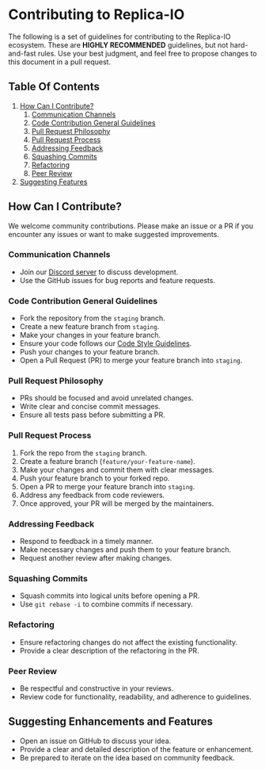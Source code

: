# Contributing to Replica-IO

The following is a set of guidelines for contributing to the Replica-IO ecosystem. These are **HIGHLY RECOMMENDED** guidelines, but not hard-and-fast rules. Use your best judgment, and feel free to propose changes to this document in a pull request.

## Table Of Contents
1. [How Can I Contribute?](#how-can-i-contribute)
   1. [Communication Channels](#communication-channels)
   1. [Code Contribution General Guidelines](#code-contribution-general-guidelines)
   1. [Pull Request Philosophy](#pull-request-philosophy)
   1. [Pull Request Process](#pull-request-process)
   1. [Addressing Feedback](#addressing-feedback)
   1. [Squashing Commits](#squashing-commits)
   1. [Refactoring](#refactoring)
   1. [Peer Review](#peer-review)
2. [Suggesting Features](#suggesting-enhancements-and-features)

## How Can I Contribute?
We welcome community contributions. Please make an issue or a PR if you encounter any issues or want to make suggested improvements.

### Communication Channels
- Join our [Discord server](https://discord.replica-io.dev/) to discuss development.
- Use the GitHub issues for bug reports and feature requests.

### Code Contribution General Guidelines
- Fork the repository from the `staging` branch.
- Create a new feature branch from `staging`.
- Make your changes in your feature branch.
- Ensure your code follows our [Code Style Guidelines](#code-style).
- Push your changes to your feature branch.
- Open a Pull Request (PR) to merge your feature branch into `staging`.

### Pull Request Philosophy
- PRs should be focused and avoid unrelated changes.
- Write clear and concise commit messages.
- Ensure all tests pass before submitting a PR.

### Pull Request Process
1. Fork the repo from the `staging` branch.
2. Create a feature branch (`feature/your-feature-name`).
3. Make your changes and commit them with clear messages.
4. Push your feature branch to your forked repo.
5. Open a PR to merge your feature branch into `staging`.
6. Address any feedback from code reviewers.
7. Once approved, your PR will be merged by the maintainers.

### Addressing Feedback
- Respond to feedback in a timely manner.
- Make necessary changes and push them to your feature branch.
- Request another review after making changes.

### Squashing Commits
- Squash commits into logical units before opening a PR.
- Use `git rebase -i` to combine commits if necessary.

### Refactoring
- Ensure refactoring changes do not affect the existing functionality.
- Provide a clear description of the refactoring in the PR.

### Peer Review
- Be respectful and constructive in your reviews.
- Review code for functionality, readability, and adherence to guidelines.

## Suggesting Enhancements and Features
- Open an issue on GitHub to discuss your idea.
- Provide a clear and detailed description of the feature or enhancement.
- Be prepared to iterate on the idea based on community feedback.
